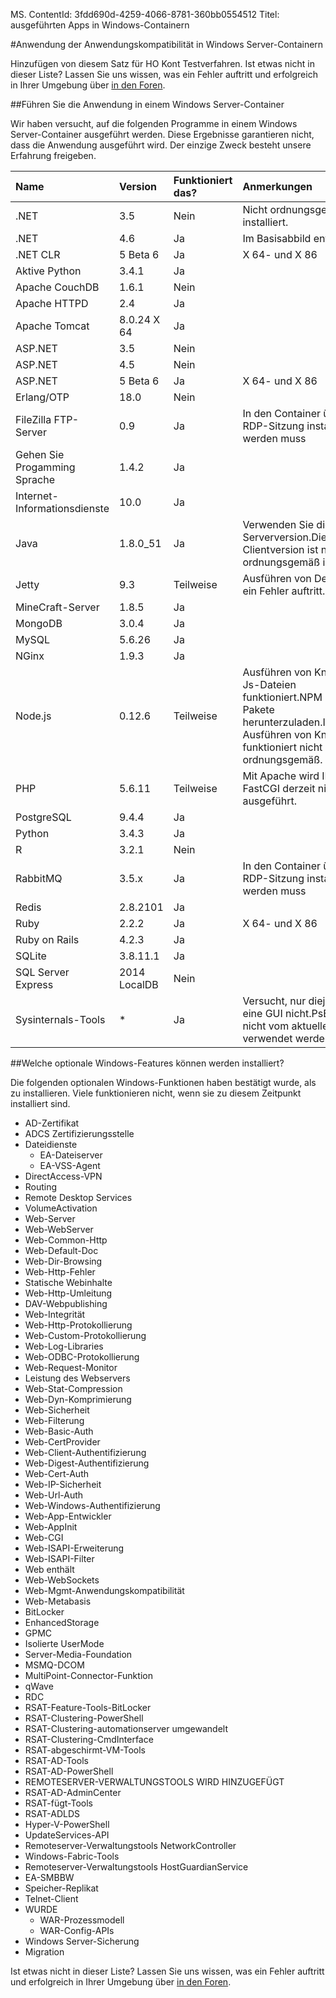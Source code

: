 MS. ContentId: 3fdd690d-4259-4066-8781-360bb0554512
Titel: ausgeführten Apps in Windows-Containern

#Anwendung der Anwendungskompatibilität in Windows Server-Containern

Hinzufügen von diesem Satz für HO Kont Testverfahren.
Ist etwas nicht in dieser Liste?
Lassen Sie uns wissen, was ein Fehler auftritt und erfolgreich in Ihrer Umgebung über [in den Foren](https://social.msdn.microsoft.com/Forums/en-US/home?forum=windowscontainers).

##Führen Sie die Anwendung in einem Windows Server-Container

Wir haben versucht, auf die folgenden Programme in einem Windows Server-Container ausgeführt werden.
Diese Ergebnisse garantieren nicht, dass die Anwendung ausgeführt wird.
Der einzige Zweck besteht unsere Erfahrung freigeben.

| **Name**| **Version**| **Funktioniert das?**| **Anmerkungen**|
|:-----|:-----|:-----|:-----|
| .NET| 3.5| Nein| Nicht ordnungsgemäß installiert.|
| .NET| 4.6| Ja| Im Basisabbild enthalten|
| .NET CLR| 5 Beta 6| Ja| X 64- und X 86|
| Aktive Python| 3.4.1| Ja| |
| Apache CouchDB| 1.6.1| Nein| |
| Apache HTTPD| 2.4| Ja| |
| Apache Tomcat| 8.0.24 X 64| Ja| |
| ASP.NET| 3.5| Nein| |
| ASP.NET| 4.5| Nein| |
| ASP.NET| 5 Beta 6| Ja| X 64- und X 86|
| Erlang/OTP| 18.0| Nein| |
| FileZilla FTP-Server| 0.9| Ja| In den Container über eine RDP-Sitzung installiert werden muss|
| Gehen Sie Progamming Sprache| 1.4.2| Ja| |
| Internet-Informationsdienste| 10.0| Ja| |
| Java| 1.8.0_51| Ja| Verwenden Sie die Serverversion.Die Clientversion ist nicht ordnungsgemäß installiert.|
| Jetty| 9.3| Teilweise| Ausführen von Demo-Basis ein Fehler auftritt.|
| MineCraft-Server| 1.8.5| Ja| |
| MongoDB| 3.0.4| Ja| |
| MySQL| 5.6.26| Ja| |
| NGinx| 1.9.3| Ja| |
| Node.js| 0.12.6| Teilweise| Ausführen von Knoten mit Js-Dateien funktioniert.NPM kann keine Pakete herunterzuladen.Interaktives Ausführen von Knoten funktioniert nicht ordnungsgemäß.|
| PHP| 5.6.11| Teilweise| Mit Apache wird IIS mit FastCGI derzeit nicht ausgeführt.|
| PostgreSQL| 9.4.4| Ja| |
| Python| 3.4.3| Ja| |
| R| 3.2.1| Nein| |
| RabbitMQ| 3.5.x| Ja| In den Container über eine RDP-Sitzung installiert werden muss|
| Redis| 2.8.2101| Ja| |
| Ruby| 2.2.2| Ja| X 64- und X 86|
| Ruby on Rails| 4.2.3| Ja| |
| SQLite| 3.8.11.1| Ja| |
| SQL Server Express| 2014 LocalDB| Nein| |
| Sysinternals-Tools| *| Ja| Versucht, nur diejenigen, die eine GUI nicht.PsExec kann nicht vom aktuellen Entwurf verwendet werden.|
##Welche optionale Windows-Features können werden installiert?

Die folgenden optionalen Windows-Funktionen haben bestätigt wurde, als zu installieren.
Viele funktionieren nicht, wenn sie zu diesem Zeitpunkt installiert sind.

* AD-Zertifikat
* ADCS Zertifizierungsstelle
* Dateidienste
    * EA-Dateiserver
    * EA-VSS-Agent
* DirectAccess-VPN
* Routing
* Remote Desktop Services
* VolumeActivation
* Web-Server
* Web-WebServer
* Web-Common-Http
* Web-Default-Doc
* Web-Dir-Browsing
* Web-Http-Fehler
* Statische Webinhalte
* Web-Http-Umleitung
* DAV-Webpublishing
* Web-Integrität
* Web-Http-Protokollierung
* Web-Custom-Protokollierung
* Web-Log-Libraries
* Web-ODBC-Protokollierung
* Web-Request-Monitor
* Leistung des Webservers
* Web-Stat-Compression
* Web-Dyn-Komprimierung
* Web-Sicherheit
* Web-Filterung
* Web-Basic-Auth
* Web-CertProvider
* Web-Client-Authentifizierung
* Web-Digest-Authentifizierung
* Web-Cert-Auth
* Web-IP-Sicherheit
* Web-Url-Auth
* Web-Windows-Authentifizierung
* Web-App-Entwickler
* Web-AppInit
* Web-CGI
* Web-ISAPI-Erweiterung
* Web-ISAPI-Filter
* Web enthält
* Web-WebSockets
* Web-Mgmt-Anwendungskompatibilität
* Web-Metabasis
* BitLocker
* EnhancedStorage
* GPMC
* Isolierte UserMode
* Server-Media-Foundation
* MSMQ-DCOM
* MultiPoint-Connector-Funktion
* qWave
* RDC
* RSAT-Feature-Tools-BitLocker
* RSAT-Clustering-PowerShell
* RSAT-Clustering-automationserver umgewandelt
* RSAT-Clustering-CmdInterface
* RSAT-abgeschirmt-VM-Tools
* RSAT-AD-Tools
* RSAT-AD-PowerShell
* REMOTESERVER-VERWALTUNGSTOOLS WIRD HINZUGEFÜGT
* RSAT-AD-AdminCenter
* RSAT-fügt-Tools
* RSAT-ADLDS
* Hyper-V-PowerShell
* UpdateServices-API
* Remoteserver-Verwaltungstools NetworkController
* Windows-Fabric-Tools
* Remoteserver-Verwaltungstools HostGuardianService
* EA-SMBBW
* Speicher-Replikat
* Telnet-Client
* WURDE
    * WAR-Prozessmodell
    * WAR-Config-APIs
* Windows Server-Sicherung
* Migration

Ist etwas nicht in dieser Liste?
Lassen Sie uns wissen, was ein Fehler auftritt und erfolgreich in Ihrer Umgebung über [in den Foren](https://social.msdn.microsoft.com/Forums/en-US/home?forum=windowscontainers).




